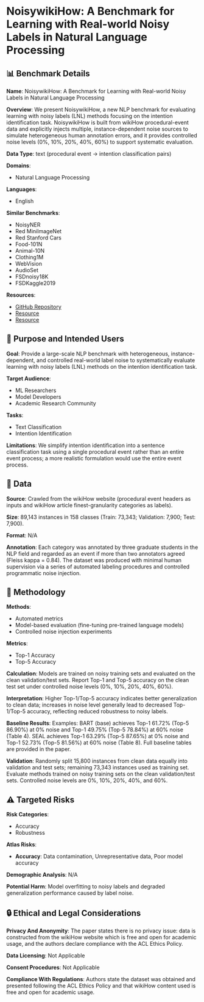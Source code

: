# NoisywikiHow: A Benchmark for Learning with Real-world Noisy Labels in Natural Language Processing

## 📊 Benchmark Details

**Name**: NoisywikiHow: A Benchmark for Learning with Real-world Noisy Labels in Natural Language Processing

**Overview**: We present NoisywikiHow, a new NLP benchmark for evaluating learning with noisy labels (LNL) methods focusing on the intention identification task. NoisywikiHow is built from wikiHow procedural-event data and explicitly injects multiple, instance-dependent noise sources to simulate heterogeneous human annotation errors, and it provides controlled noise levels (0%, 10%, 20%, 40%, 60%) to support systematic evaluation.

**Data Type**: text (procedural event -> intention classification pairs)

**Domains**:
- Natural Language Processing

**Languages**:
- English

**Similar Benchmarks**:
- NoisyNER
- Red MiniImageNet
- Red Stanford Cars
- Food-101N
- Animal-10N
- Clothing1M
- WebVision
- AudioSet
- FSDnoisy18K
- FSDKaggle2019

**Resources**:
- [GitHub Repository](https://github.com/tangminji/NoisywikiHow)
- [Resource](https://arxiv.org/abs/2305.10709)
- [Resource](https://www.wikihow.com/robots.txt)

## 🎯 Purpose and Intended Users

**Goal**: Provide a large-scale NLP benchmark with heterogeneous, instance-dependent, and controlled real-world label noise to systematically evaluate learning with noisy labels (LNL) methods on the intention identification task.

**Target Audience**:
- ML Researchers
- Model Developers
- Academic Research Community

**Tasks**:
- Text Classification
- Intention Identification

**Limitations**: We simplify intention identification into a sentence classification task using a single procedural event rather than an entire event process; a more realistic formulation would use the entire event process.

## 💾 Data

**Source**: Crawled from the wikiHow website (procedural event headers as inputs and wikiHow article finest-granularity categories as labels).

**Size**: 89,143 instances in 158 classes (Train: 73,343; Validation: 7,900; Test: 7,900).

**Format**: N/A

**Annotation**: Each category was annotated by three graduate students in the NLP field and regarded as an event if more than two annotators agreed (Fleiss kappa = 0.84). The dataset was produced with minimal human supervision via a series of automated labeling procedures and controlled programmatic noise injection.

## 🔬 Methodology

**Methods**:
- Automated metrics
- Model-based evaluation (fine-tuning pre-trained language models)
- Controlled noise injection experiments

**Metrics**:
- Top-1 Accuracy
- Top-5 Accuracy

**Calculation**: Models are trained on noisy training sets and evaluated on the clean validation/test sets. Report Top-1 and Top-5 accuracy on the clean test set under controlled noise levels (0%, 10%, 20%, 40%, 60%).

**Interpretation**: Higher Top-1/Top-5 accuracy indicates better generalization to clean data; increases in noise level generally lead to decreased Top-1/Top-5 accuracy, reflecting reduced robustness to noisy labels.

**Baseline Results**: Examples: BART (base) achieves Top-1 61.72% (Top-5 86.90%) at 0% noise and Top-1 49.75% (Top-5 78.84%) at 60% noise (Table 4). SEAL achieves Top-1 63.29% (Top-5 87.65%) at 0% noise and Top-1 52.73% (Top-5 81.56%) at 60% noise (Table 8). Full baseline tables are provided in the paper.

**Validation**: Randomly split 15,800 instances from clean data equally into validation and test sets; remaining 73,343 instances used as training set. Evaluate methods trained on noisy training sets on the clean validation/test sets. Controlled noise levels are 0%, 10%, 20%, 40%, and 60%.

## ⚠️ Targeted Risks

**Risk Categories**:
- Accuracy
- Robustness

**Atlas Risks**:
- **Accuracy**: Data contamination, Unrepresentative data, Poor model accuracy

**Demographic Analysis**: N/A

**Potential Harm**: Model overfitting to noisy labels and degraded generalization performance caused by label noise.

## 🔒 Ethical and Legal Considerations

**Privacy And Anonymity**: The paper states there is no privacy issue: data is constructed from the wikiHow website which is free and open for academic usage, and the authors declare compliance with the ACL Ethics Policy.

**Data Licensing**: Not Applicable

**Consent Procedures**: Not Applicable

**Compliance With Regulations**: Authors state the dataset was obtained and presented following the ACL Ethics Policy and that wikiHow content used is free and open for academic usage.
